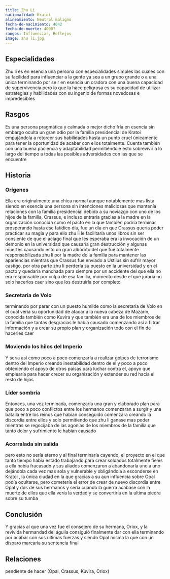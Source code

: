 ```yaml
---
title: Zhu Li
nacionalidad: Kratoi
alineamiento: Neutral maligno
fecha-de-nacimiento: 4042
fecha-de-muerte: 4090?
rangos: Influenciar, Reflejos
image: zhu li.jpg
---
```



## Especialidades

Zhu li es en esencia una persona con especialidades simples las cuales con su facilidad para influenciar a la gente ya sea a un grupo grande o a una única terminando por se r en esencia un oradora con una buena capacidad de supervivencia pero lo que la hace peligrosa es su capacidad de utilizar estrategias y habilidades con su ingenio de formas novedosas e impredecibles

## Rasgos

Es una persona pragmática y calmada o mejor dicho fría en esencia sin embargo oculta un gran odio por la familia presidencial de Kratoi empujándola a retorcer sus habilidades hasta un punto cruel únicamente para tener la oportunidad de acabar con ellos totalmente. Cuenta también con una buena paciencia y adaptabilidad permitiéndole esto sobrevivir a lo largo del tiempo a todas las posibles adversidades con las que se encuentre

## Historia

### Orígenes

Ella era originalmente una chica normal aunque notablemente mas lista siendo en esencia una persona sin intenciones maliciosas que mantenía relaciones con la familia presidencial debido a su noviazgo con uno de los hijos de la familia, Crassus, e incluso entraría gracias a la madre en la organización conocida como el pacto en la que también podría terminar prosperando hasta ese fatídico día, fue un día en que Crassus quería poder practicar su magia y para ello zhu li le facilitaría unos libros sin ser consiente de que el aciago final que les esperaba era la invocación de un demonio en la universidad que causaría gran destrucción y algunas muertes causando esto un gran alboroto del que fue totalmente responsabilizada zhu li por la madre de la familia para mantener las apariencias mientras que Crassus fue enviado a Ustilus sin sufrir mayor castigo, por otra parte zhu li perdería su puesto en la universidad y en el pacto y quedaría manchada para siempre por un accidente del que ella no era responsable por culpa de esa familia, momento desde el que juraría no solo hacerlos caer sino que los destruiría por completo

### Secretaria de Volo

terminando por parar con un puesto humilde como la secretaria de Volo en el cual vería su oportunidad de atacar a la nueva cabeza de Mazarin, conocida también como Kuvira y que también era una de los miembros de la familia que tantas desgracias le había causado comenzando así a filtrar información y a crear su propio plan y organización todo con el fin de hacerles caer

### Moviendo los hilos del Imperio

Y sería así como poco a poco comenzaría a realizar golpes de terrorismo dentro del Imperio creando inestabilidad dentro de el y poco a poco obteniendo el apoyo de otros paisas para luchar contra el, apoyo que emplearía para hacer crecer su organización  y extender su red hacia el resto de hijos

### Líder sombría

Entonces, una vez terminada, comenzaría una gran y elaborado plan para que poco a poco conflictos entre los hermanos comenzaran a surgir y una batalla entre los reinos que habían conseguido comenzara creando la discordia entre ellos y solo permitiendo que zhu li ganase mas poder mientras se regocijaba de las agonías de los miembros de la familia que tanto dolor y sufrimiento le habían causado

### Acorralada sin salida

pero esto no sería eterno y al final terminaría cayendo, el proyecto en el que tanto tiempo había estado trabajando para crear soldados totalmente fieles a ella había fracasado y sus aliados comenzaron a abandonarla uno a uno dejándola cada vez mas sola y vulnerable y obligándola a esconderse en Kratoi , la única ciudad en la que gracias a su aun influencia sobre Opal podía ocultarse, pero cometería el error de crear de nuevo discordia entre Opal y dos de sus  hermanos y sería cuando la guerra acabase con la muerte de ellos que ella vería la verdad y se convertiría en la ultima piedra sobre su tumba

## Conclusión

Y gracías al que una vez fue el consejero de su hermana, Oriox, y la revivida hermandad del águila consiguió finalmente dar con ella terminando por acabar con sus ultimas fuerzas y siendo Opal misma la que con un disparo marcaría su sentencia final

## Relaciones

pendiente de hacer (Opal, Crassus, Kuvira, Oriox)